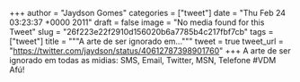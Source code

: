 
+++
author = "Jaydson Gomes"
categories = ["tweet"]
date = "Thu Feb 24 03:23:37 +0000 2011"
draft = false
image = "No media found for this Tweet"
slug = "26f223e22f2910d156020b6a7785b4c217fbf7cb"
tags = ["tweet"]
title = """A arte de ser ignorado em..."""
tweet = true
tweet_url = "https://twitter.com/jaydson/status/40612787398901760"
+++
A arte de ser ignorado em todas as midias: SMS, Email, Twitter, MSN, Telefone #VDM Afú!
